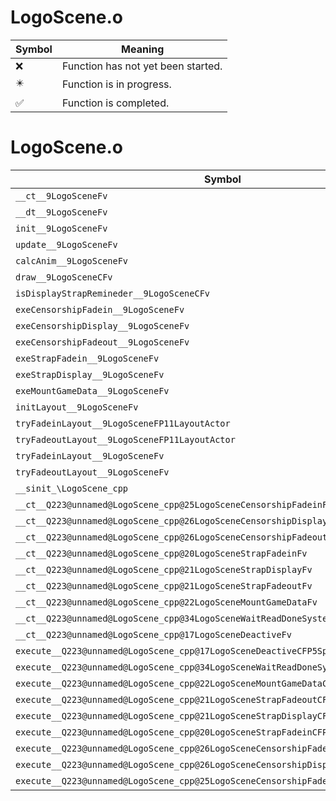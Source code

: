 # LogoScene.o
| Symbol | Meaning 
| ------------- | ------------- 
| :x: | Function has not yet been started. 
| :eight_pointed_black_star: | Function is in progress. 
| :white_check_mark: | Function is completed. 


# LogoScene.o
| Symbol | Decompiled? |
| ------------- | ------------- |
| `__ct__9LogoSceneFv` | :x: |
| `__dt__9LogoSceneFv` | :x: |
| `init__9LogoSceneFv` | :x: |
| `update__9LogoSceneFv` | :x: |
| `calcAnim__9LogoSceneFv` | :x: |
| `draw__9LogoSceneCFv` | :x: |
| `isDisplayStrapRemineder__9LogoSceneCFv` | :x: |
| `exeCensorshipFadein__9LogoSceneFv` | :x: |
| `exeCensorshipDisplay__9LogoSceneFv` | :x: |
| `exeCensorshipFadeout__9LogoSceneFv` | :x: |
| `exeStrapFadein__9LogoSceneFv` | :x: |
| `exeStrapDisplay__9LogoSceneFv` | :x: |
| `exeMountGameData__9LogoSceneFv` | :x: |
| `initLayout__9LogoSceneFv` | :x: |
| `tryFadeinLayout__9LogoSceneFP11LayoutActor` | :x: |
| `tryFadeoutLayout__9LogoSceneFP11LayoutActor` | :x: |
| `tryFadeinLayout__9LogoSceneFv` | :x: |
| `tryFadeoutLayout__9LogoSceneFv` | :x: |
| `__sinit_\LogoScene_cpp` | :x: |
| `__ct__Q223@unnamed@LogoScene_cpp@25LogoSceneCensorshipFadeinFv` | :x: |
| `__ct__Q223@unnamed@LogoScene_cpp@26LogoSceneCensorshipDisplayFv` | :x: |
| `__ct__Q223@unnamed@LogoScene_cpp@26LogoSceneCensorshipFadeoutFv` | :x: |
| `__ct__Q223@unnamed@LogoScene_cpp@20LogoSceneStrapFadeinFv` | :x: |
| `__ct__Q223@unnamed@LogoScene_cpp@21LogoSceneStrapDisplayFv` | :x: |
| `__ct__Q223@unnamed@LogoScene_cpp@21LogoSceneStrapFadeoutFv` | :x: |
| `__ct__Q223@unnamed@LogoScene_cpp@22LogoSceneMountGameDataFv` | :x: |
| `__ct__Q223@unnamed@LogoScene_cpp@34LogoSceneWaitReadDoneSystemArchiveFv` | :x: |
| `__ct__Q223@unnamed@LogoScene_cpp@17LogoSceneDeactiveFv` | :x: |
| `execute__Q223@unnamed@LogoScene_cpp@17LogoSceneDeactiveCFP5Spine` | :x: |
| `execute__Q223@unnamed@LogoScene_cpp@34LogoSceneWaitReadDoneSystemArchiveCFP5Spine` | :x: |
| `execute__Q223@unnamed@LogoScene_cpp@22LogoSceneMountGameDataCFP5Spine` | :x: |
| `execute__Q223@unnamed@LogoScene_cpp@21LogoSceneStrapFadeoutCFP5Spine` | :x: |
| `execute__Q223@unnamed@LogoScene_cpp@21LogoSceneStrapDisplayCFP5Spine` | :x: |
| `execute__Q223@unnamed@LogoScene_cpp@20LogoSceneStrapFadeinCFP5Spine` | :x: |
| `execute__Q223@unnamed@LogoScene_cpp@26LogoSceneCensorshipFadeoutCFP5Spine` | :x: |
| `execute__Q223@unnamed@LogoScene_cpp@26LogoSceneCensorshipDisplayCFP5Spine` | :x: |
| `execute__Q223@unnamed@LogoScene_cpp@25LogoSceneCensorshipFadeinCFP5Spine` | :x: |
